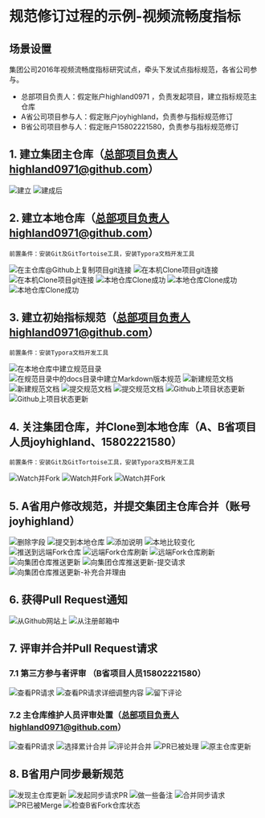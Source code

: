 # 规范修订过程的示例-视频流畅度指标

## 场景设置

集团公司2016年视频流畅度指标研究试点，牵头下发试点指标规范，各省公司参与。

* 总部项目负责人：假定账户highland0971 ，负责发起项目，建立指标规范主仓库
* A省公司项目参与人：假定账户joyhighland，负责参与指标规范修订
* B省公司项目参与人：假定账户15802221580，负责参与指标规范修订


## 1. 建立集团主仓库（总部项目负责人highland0971@github.com）

![建立](../imgs/image_new_repo.png)
![建成后](../imgs/image_new_repo_2.png)

## 2. 建立本地仓库（总部项目负责人highland0971@github.com）

	前置条件：安装Git及GitTortoise工具，安装Typora文档开发工具

![在主仓库@Github上复制项目git连接](../imgs/image_new_local_repo_1.png)
![在本机Clone项目git连接](../imgs/image_new_local_repo_2.png)
![在本机Clone项目git连接](../imgs/image_new_local_repo_3.png)
![本地仓库Clone成功](../imgs/image_new_local_repo_4.png)
![本地仓库Clone成功](../imgs/image_new_local_repo_5.png)
![本地仓库Clone成功](../imgs/image_new_local_repo_6.png)
## 3. 建立初始指标规范（总部项目负责人highland0971@github.com）

	前置条件：安装Typora文档开发工具

![在本地仓库中建立规范目录](../imgs/image_local_repo_dir.png)
![在规范目录中的docs目录中建立Markdown版本规范](../imgs/image_new_local_repo_first_write_dir.png)
![新建规范文档](../imgs/image_new_local_repo_first_write_raw.png)
![新建规范文档](../imgs/image_new_local_repo_first_write_formated.png)
![提交规范文档](../imgs/image_new_local_repo_first_write_commit.png)
![提交规范文档](../imgs/image_new_local_repo_first_write_commit_2.png)
![Github上项目状态更新](../imgs/image_new_local_repo_first_write_commit_3.png)
![Github上项目状态更新](../imgs/image_new_local_repo_first_write_commit_4.png)

## 4. 关注集团仓库，并Clone到本地仓库（A、B省项目人员joyhighland、15802221580）

	前置条件：安装Git及GitTortoise工具，安装Typora文档开发工具

![Watch并Fork](../imgs/image_watch_fork_1.png)
![Watch并Fork](../imgs/image_watch_fork_2.png)
![Watch并Fork](../imgs/image_watch_fork_3.png)

## 5. A省用户修改规范，并提交集团主仓库合并（账号joyhighland）

![删除字段](../imgs/image_joyhighland_repo_first_mend_1.png)
![提交到本地仓库](../imgs/image_joyhighland_repo_first_mend_2.png)
![添加说明](../imgs/image_joyhighland_repo_first_mend_3.png)
![本地比较变化](../imgs/image_joyhighland_repo_first_mend_4.png)
![推送到远端Fork仓库](../imgs/image_joyhighland_repo_first_mend_5.png)
![远端Fork仓库刷新](../imgs/image_joyhighland_repo_first_mend_6.png)
![远端Fork仓库刷新](../imgs/image_joyhighland_repo_first_mend_7.png)
![向集团仓库推送更新](../imgs/image_joyhighland_repo_first_mend_8.png)
![向集团仓库推送更新-提交请求](../imgs/image_joyhighland_repo_first_mend_9.png)
![向集团仓库推送更新-补充合并理由](../imgs/image_joyhighland_repo_first_mend_10.png)

## 6. 获得Pull Request通知

![从Github网站上](../imgs/image_joyhighland_repo_first_pr_notify_onSite.png)
![从注册邮箱中](../imgs/image_joyhighland_repo_first_pr_notify_toEmail.png)

## 7. 评审并合并Pull Request请求

### 7.1 第三方参与者评审 （B省项目人员15802221580）

![查看PR请求](../imgs/image_joyhighland_repo_first_pr_review_3rdparty_1.png)
![查看PR请求详细调整内容](../imgs/image_joyhighland_repo_first_pr_review_3rdparty_2.png)
![留下评论](../imgs/image_joyhighland_repo_first_pr_review_3rdparty_3.png)

### 7.2 主仓库维护人员评审处置（总部项目负责人highland0971@github.com）

![查看PR请求](../imgs/image_joyhighland_repo_first_pr_review_maintainer_1.png)
![选择累计合并](../imgs/image_joyhighland_repo_first_pr_review_maintainer_2.png)
![评论并合并](../imgs/image_joyhighland_repo_first_pr_review_maintainer_3.png)
![PR已被处理](../imgs/image_joyhighland_repo_first_pr_review_maintainer_4.png)
![原主仓库更新](../imgs/image_joyhighland_repo_first_pr_review_maintainer_5.png)

## 8. B省用户同步最新规范

![发现主仓库更新](../imgs/image_joyhighland_repo_first_pr_sync_3rdparty_1.png)
![发起同步请求PR](../imgs/image_joyhighland_repo_first_pr_sync_3rdparty_2.png)
![做一些备注](../imgs/image_joyhighland_repo_first_pr_sync_3rdparty_3.png)
![合并同步请求](../imgs/image_joyhighland_repo_first_pr_sync_3rdparty_4.png)
![PR已被Merge](../imgs/image_joyhighland_repo_first_pr_sync_3rdparty_5.png)
![检查B省Fork仓库状态](../imgs/image_joyhighland_repo_first_pr_sync_3rdparty_6.png)